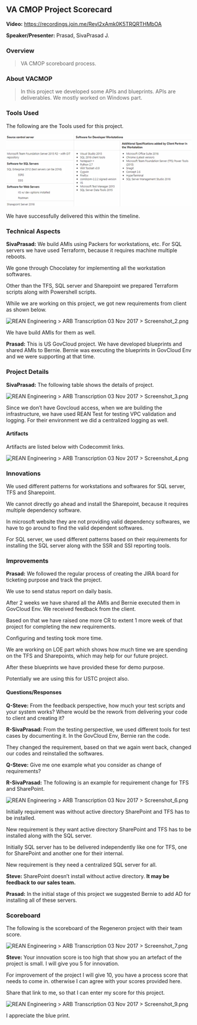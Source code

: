 ## VA CMOP Project Scorecard

**Video:** <https://recordings.join.me/ReyI2xAmk0K5TRQRTHMbOA>

**Speaker/Presenter:** Prasad, SivaPrasad J.

### Overview

> VA CMOP scoreboard process.

### About VACMOP

> In this project we developed some APIs and blueprints. APIs are deliverables. We mostly worked on Windows part.

### Tools Used

The following are the Tools used for this project.

![img](Screenshot_1.png)

We have successfully delivered this within the timeline.

### Technical Aspects

**SivaPrasad:** We build AMIs using Packers for workstations, etc. For SQL servers we have used Terraform, because it requires machine multiple reboots.

We gone through Chocolatey for implementing all the workstation softwares.

Other than the TFS, SQL server and Sharepoint we prepared Terraform scripts along with Powershell scripts.

While we are working on this project, we got new requirements from client as shown below.

![REAN Engineering > ARB Transcription 03 Nov 2017 > Screenshot_2.png](https://reancloud.atlassian.net/wiki/download/thumbnails/157909034/Screenshot_2.png?version=1&modificationDate=1510835212768&cacheVersion=1&api=v2&width=700)

We have build AMIs for them as well.

**Prasad:** This is US GovCloud project. We have developed blueprints and shared AMIs to Bernie. Bernie was executing the blueprints in GovCloud Env and we were supporting at that time.

### Project Details

**SivaPrasad:** The following table shows the details of project.

![REAN Engineering > ARB Transcription 03 Nov 2017 > Screenshot_3.png](https://reancloud.atlassian.net/wiki/download/thumbnails/157909034/Screenshot_3.png?version=1&modificationDate=1510835254757&cacheVersion=1&api=v2&width=500)

Since we don’t have Govcloud access, when we are building the infrastructure, we have used REAN Test for testing VPC validation and logging. For their environment we did a centralized logging as well.

#### Artifacts

Artifacts are listed below with Codecommit links.

![REAN Engineering > ARB Transcription 03 Nov 2017 > Screenshot_4.png](https://reancloud.atlassian.net/wiki/download/thumbnails/157909034/Screenshot_4.png?version=1&modificationDate=1510835292665&cacheVersion=1&api=v2&width=500)

### Innovations

We used different patterns for workstations and softwares for SQL server, TFS and Sharepoint.

We cannot directly go ahead and install the Sharepoint, because it requires multiple dependency software.

In microsoft website they are not providing valid dependency softwares, we have to go around to find the valid dependent softwares.

For SQL server, we used different patterns based on their requirements for installing the SQL server along with the SSR and SSI reporting tools.

### Improvements

**Prasad:** We followed the regular process of creating the JIRA board for ticketing purpose and track the project.

We use to send status report on daily basis.

After 2 weeks we have shared all the AMIs and Bernie executed them in GovCloud Env. We received feedback from the client.

Based on that we have raised one more CR to extent 1 more week of that project for completing the new requirements.

Configuring and testing took more time.

We are working on LOE part which shows how much time we are spending on the TFS and Sharepoints, which may help for our future project.

After these blueprints we have provided these for demo purpose.

Potentially we are using this for USTC project also.

#### Questions/Responses

**Q-Steve:** From the feedback perspective, how much your test scripts and your system works? Where would be the rework from delivering your code to client and creating it?

**R-SivaPrasad:** From the testing perspective, we used different tools for test cases by documenting it. In the GovCloud Env, Bernie ran the code. 

They changed the requirement, based on that we again went back, changed our codes and reinstalled the softwares.

**Q-Steve:** Give me one example what you consider as change of requirements?

**R-SivaPrasad:** The following is an example for requirement change for TFS and SharePoint.

![REAN Engineering > ARB Transcription 03 Nov 2017 > Screenshot_6.png](https://reancloud.atlassian.net/wiki/download/thumbnails/157909034/Screenshot_6.png?version=2&modificationDate=1510898067263&cacheVersion=1&api=v2&width=600)

Initially requirement was without active directory SharePoint and TFS has to be installed.

New requirement is they want active directory SharePoint and TFS has to be installed along with the SQL server.

Initially SQL server has to be delivered independently like one for TFS, one for SharePoint and another one for their internal.

New requirement is they need a centralized SQL server for all.

**Steve:** SharePoint doesn’t install without active directory. **It may be feedback to our sales team.**

**Prasad:** In the initial stage of this project we suggested Bernie to add AD for installing all of these servers.

### Scoreboard

The following is the scoreboard of the Regeneron project with their team score.

![REAN Engineering > ARB Transcription 03 Nov 2017 > Screenshot_7.png](https://reancloud.atlassian.net/wiki/download/thumbnails/157909034/Screenshot_7.png?version=1&modificationDate=1510898172871&cacheVersion=1&api=v2&width=650)

**Steve:** Your innovation score is too high that show you an artefact of the project is small. I will give you 5 for innovation.

For improvement of the project I will give 10, you have a process score that needs to come in. otherwise I can agree with your scores provided here.

Share that link to me, so that I can enter my score for this project.

![REAN Engineering > ARB Transcription 03 Nov 2017 > Screenshot_9.png](https://reancloud.atlassian.net/wiki/download/thumbnails/157909034/Screenshot_9.png?version=1&modificationDate=1510898285592&cacheVersion=1&api=v2&width=650)

I appreciate the blue print.
